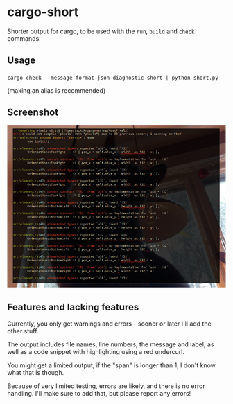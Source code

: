 # cargo-short

Shorter output for cargo, to be used with the `run`, `build` and `check` commands.

## Usage

`cargo check --message-format json-diagnostic-short | python short.py`

(making an alias is recommended)

## Screenshot

<img src="https://raw.githubusercontent.com/jackiboi307/cargo-short/refs/heads/main/screenshot.png">

## Features and lacking features

Currently, you only get warnings and errors - sooner or later I'll add the other stuff.

The output includes file names, line numbers, the message and label, as well as a code snippet with highlighting using a red undercurl.

You might get a limited output, if the "span" is longer than 1, I don't know what that is though.

Because of very limited testing, errors are likely, and there is no error handling. I'll make sure to add that, but please report any errors!
